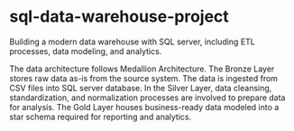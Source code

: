 # sql-data-warehouse-project
Building a modern data warehouse with SQL server, including ETL processes, data modeling, and analytics.

The data architecture follows Medallion Architecture. The Bronze Layer stores raw data as-is from the source system. The data is ingested from CSV files into SQL server database. In the Silver Layer, data cleansing, standardization, and normalization processes are involved to prepare data for analysis. The Gold Layer houses business-ready data modeled into a star schema required for reporting and analytics.
